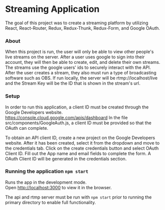 # Streaming Application

The goal of this project was to create a streaming platform by utilizing React, React-Router, Redux, Redux-Thunk, Redux-Form, and Google OAuth. 


### About

When this project is run, the user will only be able to view other people's live streams on the server. After a user uses google to sign into their account, they will then be able to create, edit, and delete their own streams. The streams use the google users' ids to securely interact with the API. After the user creates a stream, they also must run a type of broadcasting software such as OBS. If run locally, the server will be rtmp://localhost/live and the Stream Key will be the ID that is shown in the stream's url.


### Setup

In order to run this application, a client ID must be created through the Google Developers website. https://console.cloud.google.com/apis/dashboard
In the file src/components/GoogleAuth.js, a client ID must be provided so that the OAuth can complete.

To obtain an API client ID, create a new project on the Google Developers website. After it has been created, select it from the dropdown and move to the credentials tab. Click on the create credentials button and select OAuth Client ID. Fill out the App name and email fields to complete the form. A OAuth Client ID will be generated in the credentials section.

### Running the application `npm start`

Runs the app in the development mode.\
Open [http://localhost:3000](http://localhost:3000) to view it in the browser.

The api and rtmp server must be run with `npm start` prior to running the primary directory to enable full functionality.
